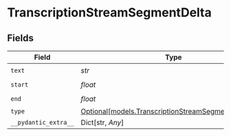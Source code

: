 # TranscriptionStreamSegmentDelta


## Fields

| Field                                                                                                    | Type                                                                                                     | Required                                                                                                 | Description                                                                                              |
| -------------------------------------------------------------------------------------------------------- | -------------------------------------------------------------------------------------------------------- | -------------------------------------------------------------------------------------------------------- | -------------------------------------------------------------------------------------------------------- |
| `text`                                                                                                   | *str*                                                                                                    | :heavy_check_mark:                                                                                       | N/A                                                                                                      |
| `start`                                                                                                  | *float*                                                                                                  | :heavy_check_mark:                                                                                       | N/A                                                                                                      |
| `end`                                                                                                    | *float*                                                                                                  | :heavy_check_mark:                                                                                       | N/A                                                                                                      |
| `type`                                                                                                   | [Optional[models.TranscriptionStreamSegmentDeltaType]](../models/transcriptionstreamsegmentdeltatype.md) | :heavy_minus_sign:                                                                                       | N/A                                                                                                      |
| `__pydantic_extra__`                                                                                     | Dict[str, *Any*]                                                                                         | :heavy_minus_sign:                                                                                       | N/A                                                                                                      |